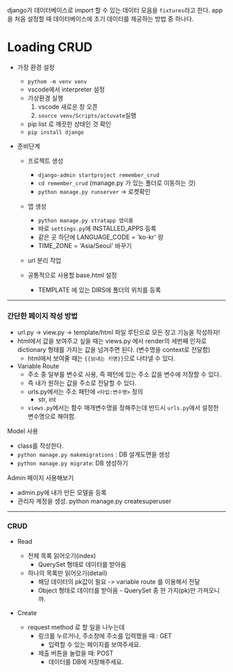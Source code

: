 django가 데이터베이스로 import 할 수 있는 데이터 모음을 `fixtures`라고 한다. app을 처음 설정할 때 데이터베이스에 초기 데이터를 제공하는 방법 중 하나다. 



# Loading CRUD



* 가장 환경 설정

  * `pythom -m venv venv`
  * vscode에서 interpreter 설정
  * 가상환경 실행
    1. vscode 새로운 창 오픈
    2. `source venv/Scripts/actuvate`실행
  * pip list 로 깨끗한 상태인 것 확인
  * `pip install django `

  

* 준비단계

  * 프로젝트 생성
    * `django-admin startproject remember_crud`
    * `cd remember_crud` (manage.py 가 있는 폴더로 이동하는 것)
    * `python manage.py runserver` -> 로켓확인

  * 앱 생성
    * `python manage.py stratapp 앱이름`
    * 바로 `settings.py`에 INSTALLED_APPS 등록
    * 같은 곳 하단에 LANGUAGE_CODE = 'ko-kr' 랑
    * TIME_ZONE = 'Asia/Seoul' 바꾸기 
  * url 분리 작업
  * 공통적으로 사용할 base.html 설정
    * TEMPLATE 에 있는 DIRS에 폴더의 위치를 등록

-------------------------



### 간단한 페이지 작성 방법

* url.py -> view.py -> template/html 파일 루틴으로 모든 장고 기능을 작성하자!
* html에서 값을 보여주고 싶을 때는 views.py 에서 render의 세번째 인자로 dictionary 형태를 가지는 값을 넘겨주면 된다. (변수명을 context로 전달함)
  * html에서 보여줄 때는 `{{보내는 키명}}`으로 나타낼 수 있다.
* Variable Route
  * 주소 중 일부를 변수로 사용, 즉 패턴에 있는 주소 값을 변수에 저장할 수 있다.
  * 즉 내가 원하는 값을 주소로 전달할 수 있다.
  * urls.py에서는 주소 패턴에 `<타입:변수명>` 정의
    * str, int
  * `views.py`에서는 함수 매개변수명을 정해주는데 반드시 `urls.py`에서 설정한 변수명으로 해야함.



Model 사용

* class를 작성한다.
* `python manage.py makemigrations`  : DB 설계도면을 생성
* `python manage.py migrate`: DB 생성하기



Admin 페이지 사용해보기

* admin.py에 내가 만든 모델을 등록
* 관리자 계정을 생성. python manage.py createsuperuser



--------------



### CRUD

* Read
  * 전체 목록 읽어오기(index)
    * QuerySet 형태로 데이터를 받아옴
  * 하나의 목록만 읽어오기(detail)
    * 해당 데이터의 pk값이 필요 -> variable route 를 이용해서 전달
    * Object 형태로 데이터를 받아옴 - QuerySet 중 한 가지(pk)만 가져오니까.



* Create
  * request method 로 할 일을 나누는데
    * 링크를 누르거나, 주소창에 주소를 입력했을 때 : GET
      * 입력할 수 있는 페이지를 보여주세요.
    * 제출 버튼을 눌렀을 때: POST
      * 데이터를 DB에 저장해주세요.